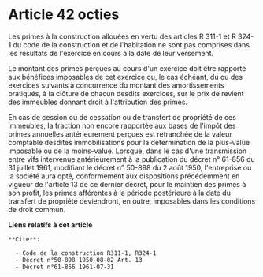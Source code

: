 # Article 42 octies

Les primes à la construction allouées en vertu des articles R 311-1 et R 324-1 du code de la construction et de l'habitation
ne sont pas comprises dans les résultats de l'exercice en cours à la date de leur versement.

Le montant des primes perçues au cours d'un exercice doit être rapporté aux bénéfices imposables de cet exercice ou, le cas
échéant, du ou des exercices suivants à concurrence du montant des amortissements pratiqués, à la clôture de chacun desdits
exercices, sur le prix de revient des immeubles donnant droit à l'attribution des primes.

En cas de cession ou de cessation ou de transfert de propriété de ces immeubles, la fraction non encore rapportée aux bases
de l'impôt des primes annuelles antérieurement perçues est retranchée de la valeur comptable desdites immobilisations pour la
détermination de la plus-value imposable ou de la moins-value. Lorsque, dans le cas d'une transmission entre vifs intervenue
antérieurement à la publication du décret n° 61-856 du 31 juillet 1961, modifiant le décret n° 50-898 du 2 août 1950,
l'entreprise ou la société aura opté, conformément aux dispositions précédemment en vigueur de l'article 13 de ce dernier
décret, pour le maintien des primes à son profit, les primes afférentes à la période postérieure à la date du transfert de
propriété deviendront, en outre, imposables dans les conditions de droit commun.

**Liens relatifs à cet article**

	**Cite**:

	  - Code de la construction R311-1, R324-1
	  - Décret n°50-898 1950-08-02 Art. 13
	  - Décret n°61-856 1961-07-31
